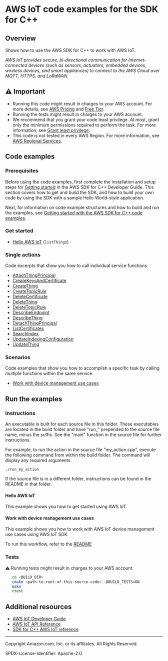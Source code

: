 # AWS IoT code examples for the SDK for C++

## Overview

Shows how to use the AWS SDK for C++ to work with AWS IoT.

<!--custom.overview.start-->
<!--custom.overview.end-->

_AWS IoT provides secure, bi-directional communication for Internet-connected devices (such as sensors, actuators, embedded devices, wireless devices, and smart appliances) to connect to the AWS Cloud over MQTT, HTTPS, and LoRaWAN._

## ⚠ Important

* Running this code might result in charges to your AWS account. For more details, see [AWS Pricing](https://aws.amazon.com/pricing/) and [Free Tier](https://aws.amazon.com/free/).
* Running the tests might result in charges to your AWS account.
* We recommend that you grant your code least privilege. At most, grant only the minimum permissions required to perform the task. For more information, see [Grant least privilege](https://docs.aws.amazon.com/IAM/latest/UserGuide/best-practices.html#grant-least-privilege).
* This code is not tested in every AWS Region. For more information, see [AWS Regional Services](https://aws.amazon.com/about-aws/global-infrastructure/regional-product-services).

<!--custom.important.start-->
<!--custom.important.end-->

## Code examples

### Prerequisites



Before using the code examples, first complete the installation and setup steps
for [Getting started](https://docs.aws.amazon.com/sdk-for-cpp/v1/developer-guide/getting-started.html) in the AWS SDK for
C++ Developer Guide.
This section covers how to get and build the SDK, and how to build your own code by using the SDK with a
sample Hello World-style application.

Next, for information on code example structures and how to build and run the examples, see [Getting started with the AWS SDK for C++ code examples](https://docs.aws.amazon.com/sdk-for-cpp/v1/developer-guide/getting-started-code-examples.html).


<!--custom.prerequisites.start-->
<!--custom.prerequisites.end-->

### Get started

- [Hello AWS IoT](hello_iot/CMakeLists.txt#L4) (`listThings`)


### Single actions

Code excerpts that show you how to call individual service functions.

- [AttachThingPrincipal](attach_thing_principal.cpp#L22)
- [CreateKeysAndCertificate](create_keys_and_certificate.cpp#L23)
- [CreateThing](create_thing.cpp#L22)
- [CreateTopicRule](create_topic_rule.cpp#L22)
- [DeleteCertificate](delete_certificate.cpp#L22)
- [DeleteThing](delete_thing.cpp#L22)
- [DeleteTopicRule](delete_topic_rule.cpp#L22)
- [DescribeEndpoint](describe_endpoint.cpp#L22)
- [DescribeThing](describe_thing.cpp#L22)
- [DetachThingPrincipal](detach_thing_principal.cpp#L23)
- [ListCertificates](list_certificates.cpp#L23)
- [SearchIndex](search_index.cpp#L22)
- [UpdateIndexingConfiguration](update_indexing_configuration.cpp#L22)
- [UpdateThing](update_thing.cpp#L23)

### Scenarios

Code examples that show you how to accomplish a specific task by calling multiple
functions within the same service.

- [Work with device management use cases](things_and_shadows_workflow/iot_things_and_shadows_workflow.cpp)


<!--custom.examples.start-->
<!--custom.examples.end-->

## Run the examples

### Instructions

An executable is built for each source file in this folder. These executables are located in the build folder and have
"run_" prepended to the source file name, minus the suffix. See the "main" function in the source file for further instructions.

For example, to run the action in the source file "my_action.cpp", execute the following command from within the build folder. The command
will display any required arguments.

```
./run_my_action
```

If the source file is in a different folder, instructions can be found in the README in that
folder.

<!--custom.instructions.start-->
<!--custom.instructions.end-->

#### Hello AWS IoT

This example shows you how to get started using AWS IoT.



#### Work with device management use cases

This example shows you how to work with AWS IoT device management use cases using AWS IoT SDK


<!--custom.scenario_prereqs.iot_Scenario.start-->
To run this workflow, refer to the [README](things_and_shadows_workflow/README.md)
<!--custom.scenario_prereqs.iot_Scenario.end-->


<!--custom.scenarios.iot_Scenario.start-->
<!--custom.scenarios.iot_Scenario.end-->

### Tests

⚠ Running tests might result in charges to your AWS account.



```sh
   cd <BUILD_DIR>
   cmake <path-to-root-of-this-source-code> -DBUILD_TESTS=ON
   make
   ctest
```


<!--custom.tests.start-->
<!--custom.tests.end-->

## Additional resources

- [AWS IoT Developer Guide](https://docs.aws.amazon.com/iot/latest/developerguide/what-is-aws-iot.html)
- [AWS IoT API Reference](https://docs.aws.amazon.com/iot/latest/apireference/Welcome.html)
- [SDK for C++ AWS IoT reference](https://sdk.amazonaws.com/cpp/api/LATEST/aws-cpp-sdk-iot/html/annotated.html)

<!--custom.resources.start-->
<!--custom.resources.end-->

---

Copyright Amazon.com, Inc. or its affiliates. All Rights Reserved.

SPDX-License-Identifier: Apache-2.0